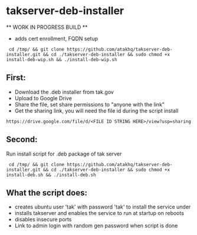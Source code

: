 # takserver-deb-installer
** WORK IN PROGRESS BUILD **
- adds cert enrollment, FQDN setup

``` cd /tmp/ && git clone https://github.com/atakhq/takserver-deb-installer.git && cd ./takserver-deb-installer && sudo chmod +x install-deb-wip.sh && ./install-deb-wip.sh```

## First:
- Download the .deb installer from tak.gov
- Upload to Google Drive
- Share the file, set share permissions to "anyone with the link"
- Get the sharing link, you will need the file id during the script install

```https://drive.google.com/file/d/<FILE ID STRING HERE>/view?usp=sharing```

## Second:
Run install script for .deb package of tak server

``` cd /tmp/ && git clone https://github.com/atakhq/takserver-deb-installer.git && cd ./takserver-deb-installer && sudo chmod +x install-deb.sh && ./install-deb.sh```

## What the script does:

- creates ubuntu user 'tak' with password 'tak' to install the service under
- installs takserver and enables the service to run at startup on reboots
- disables insecure ports
- Link to admin login with random gen password when script is done
